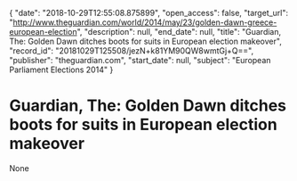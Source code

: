 {
  "date": "2018-10-29T12:55:08.875899", 
  "open_access": false, 
  "target_url": "http://www.theguardian.com/world/2014/may/23/golden-dawn-greece-european-election", 
  "description": null, 
  "end_date": null, 
  "title": "Guardian, The: Golden Dawn ditches boots for suits in European election makeover", 
  "record_id": "20181029T125508/jezN+k81YM90QW8wmtGj+Q==", 
  "publisher": "theguardian.com", 
  "start_date": null, 
  "subject": "European Parliament Elections 2014"
}

# Guardian, The: Golden Dawn ditches boots for suits in European election makeover

None